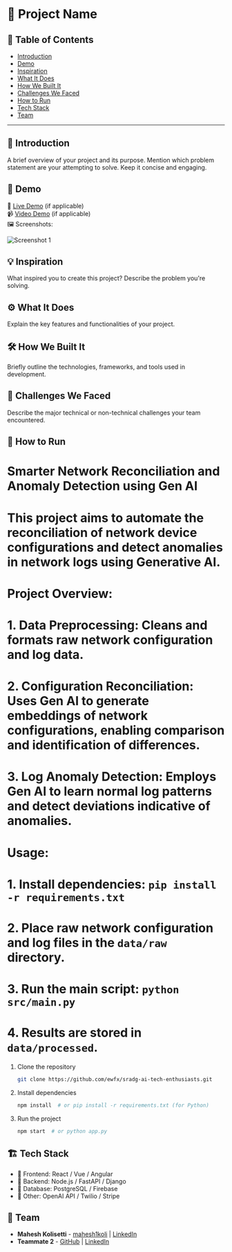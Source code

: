 # 🚀 Project Name

## 📌 Table of Contents
- [Introduction](#introduction)
- [Demo](#demo)
- [Inspiration](#inspiration)
- [What It Does](#what-it-does)
- [How We Built It](#how-we-built-it)
- [Challenges We Faced](#challenges-we-faced)
- [How to Run](#how-to-run)
- [Tech Stack](#tech-stack)
- [Team](#team)

---

## 🎯 Introduction
A brief overview of your project and its purpose. Mention which problem statement are your attempting to solve. Keep it concise and engaging.

## 🎥 Demo
🔗 [Live Demo](#) (if applicable)  
📹 [Video Demo](#) (if applicable)  
🖼️ Screenshots:

![Screenshot 1](link-to-image)

## 💡 Inspiration
What inspired you to create this project? Describe the problem you're solving.

## ⚙️ What It Does
Explain the key features and functionalities of your project.

## 🛠️ How We Built It
Briefly outline the technologies, frameworks, and tools used in development.

## 🚧 Challenges We Faced
Describe the major technical or non-technical challenges your team encountered.

## 🏃 How to Run
# Smarter Network Reconciliation and Anomaly Detection using Gen AI

# This project aims to automate the reconciliation of network device configurations and detect anomalies in network logs using Generative AI.

# **Project Overview:**

# 1.  **Data Preprocessing:** Cleans and formats raw network configuration and log data.
# 2.  **Configuration Reconciliation:** Uses Gen AI to generate embeddings of network configurations, enabling comparison and identification of differences.
# 3.  **Log Anomaly Detection:** Employs Gen AI to learn normal log patterns and detect deviations indicative of anomalies.

# **Usage:**

# 1.  Install dependencies: `pip install -r requirements.txt`
# 2.  Place raw network configuration and log files in the `data/raw` directory.
# 3.  Run the main script: `python src/main.py`
# 4.  Results are stored in `data/processed`.
1. Clone the repository  
   ```sh
   git clone https://github.com/ewfx/sradg-ai-tech-enthusiasts.git
   ```
2. Install dependencies  
   ```sh
   npm install  # or pip install -r requirements.txt (for Python)
   ```
3. Run the project  
   ```sh
   npm start  # or python app.py
   ```

## 🏗️ Tech Stack
- 🔹 Frontend: React / Vue / Angular
- 🔹 Backend: Node.js / FastAPI / Django
- 🔹 Database: PostgreSQL / Firebase
- 🔹 Other: OpenAI API / Twilio / Stripe

## 👥 Team
- **Mahesh Kolisetti** - [mahesh1koli](#) | [LinkedIn](#)
- **Teammate 2** - [GitHub](#) | [LinkedIn](#)
